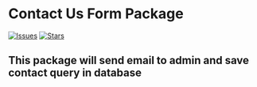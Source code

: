 # Contact Us Form Package

[![Issues](https://img.shields.io/github/issues/usmanabbas121/contact-package.svg?style=flat-square)](https://github.com/usmanabbas121/contact-package/issues)
[![Stars](https://img.shields.io/github/stars/usmanabbas121/contact-package.svg?style=flat-square)](https://github.com/usmanabbas121/contact-package/stargazers)

## This package will send email to admin and save contact query in database